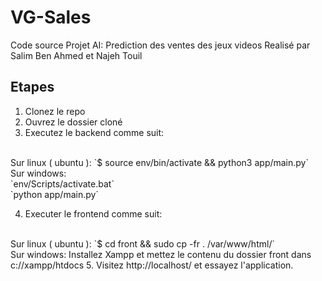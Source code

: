 # VG-Sales

Code source Projet AI: Prediction des ventes des jeux videos
Realisé par Salim Ben Ahmed et Najeh Touil

## Etapes

 1. Clonez le repo
 2. Ouvrez le dossier cloné
 3. Executez le backend comme suit: 
 <br />
 Sur linux ( ubuntu ): `$ source env/bin/activate && python3 app/main.py`
 <br />
 Sur windows: 
 <br />
 `env/Scripts/activate.bat`
 <br />
 `python app/main.py`

 4. Executer le frontend comme suit:
 <br />
 Sur linux ( ubuntu ): `$ cd front && sudo cp -fr . /var/www/html/`
 <br />
 Sur windows: Installez Xampp et mettez le contenu du dossier front dans c://xampp/htdocs
 5. Visitez http://localhost/ et essayez l'application.